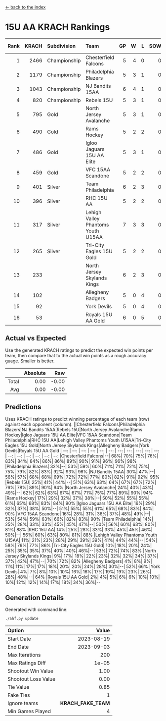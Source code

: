 [<- back to the index](readme.md)
# 15U AA KRACH Rankings
Rank|KRACH|Subdivision|Team|GP|W|L|SOW|SOL|T|SoS|Exp Wins|Win Diff
---:|---:|:---|:---|---:|---:|---:|---:|---:|---:|---:|---:|---:
1|2466|Championship|Chesterfield Falcons|5|4|0|0|0|1|455|4.8|-0.0
2|1179|Championship|Philadelphia Blazers|5|3|1|0|0|1|625|3.9|0.0
3|1043|Championship|NJ Bandits 15AA|6|4|1|0|0|1|461|4.9|0.0
4|820|Championship|Rebels 15U|5|3|1|0|0|1|693|3.8|-0.0
5|795|Gold|North Jersey Avalanche|5|3|1|0|0|1|470|3.9|0.0
6|490|Gold|Rams Hockey|5|2|2|0|0|1|899|2.8|-0.0
7|486|Gold|Igloo Jaguars 15U AA Elite|5|3|1|0|0|1|236|3.9|0.0
8|459|Gold|VFC 15AA Scandone|5|2|2|0|0|1|849|2.8|-0.0
9|401|Silver|Team Philadelphia|6|2|3|0|0|1|629|2.9|0.0
10|396|Silver|RHC 15U AA|5|2|2|0|0|1|513|2.9|0.0
11|317|Silver|Lehigh Valley Phantoms Youth U15AA|7|3|3|0|0|1|376|3.9|0.0
12|265|Silver|Tri-City Eagles 15U Gold|5|2|2|0|0|1|298|2.9|0.0
13|233||North Jersey Skylands Kings|6|2|3|0|0|1|423|2.9|0.0
14|102||Allegheny Badgers|5|0|4|0|0|1|927|0.8|-0.0
15|92||York Devils|5|0|4|0|0|1|629|0.9|0.0
16|53||Royals 15U AA Gold|6|0|5|0|0|1|417|0.9|0.0

## Actual vs Expected
Use the generated KRACH ratings to predict the expected win points per team, then compare that to the actual win points as a rough accuracy guage. Smaller is better.

||Absolute|Raw
|---:|---:|---:
|Total|0.00|-0.00
|Avg|0.00|-0.00

## Predictions
Uses KRACH ratings to predict winning percentage of each team (row) against each opponent (column).
||Chesterfield Falcons|Philadelphia Blazers|NJ Bandits 15AA|Rebels 15U|North Jersey Avalanche|Rams Hockey|Igloo Jaguars 15U AA Elite|VFC 15AA Scandone|Team Philadelphia|RHC 15U AA|Lehigh Valley Phantoms Youth U15AA|Tri-City Eagles 15U Gold|North Jersey Skylands Kings|Allegheny Badgers|York Devils|Royals 15U AA Gold
| --: | --: | --: | --: | --: | --: | --: | --: | --: | --: | --: | --: | --: | --: | --: | --: | --: 
|Chesterfield Falcons|--| 68%| 70%| 75%| 76%| 83%| 84%| 84%| 86%| 86%| 89%| 90%| 91%| 96%| 96%| 98%
|Philadelphia Blazers| 32%|--| 53%| 59%| 60%| 71%| 71%| 72%| 75%| 75%| 79%| 82%| 83%| 92%| 93%| 96%
|NJ Bandits 15AA| 30%| 47%|--| 56%| 57%| 68%| 68%| 69%| 72%| 72%| 77%| 80%| 82%| 91%| 92%| 95%
|Rebels 15U| 25%| 41%| 44%|--| 51%| 63%| 63%| 64%| 67%| 67%| 72%| 76%| 78%| 89%| 90%| 94%
|North Jersey Avalanche| 24%| 40%| 43%| 49%|--| 62%| 62%| 63%| 67%| 67%| 71%| 75%| 77%| 89%| 90%| 94%
|Rams Hockey| 17%| 29%| 32%| 37%| 38%|--| 50%| 52%| 55%| 55%| 61%| 65%| 68%| 83%| 84%| 90%
|Igloo Jaguars 15U AA Elite| 16%| 29%| 32%| 37%| 38%| 50%|--| 51%| 55%| 55%| 61%| 65%| 68%| 83%| 84%| 90%
|VFC 15AA Scandone| 16%| 28%| 31%| 36%| 37%| 48%| 49%|--| 53%| 54%| 59%| 63%| 66%| 82%| 83%| 90%
|Team Philadelphia| 14%| 25%| 28%| 33%| 33%| 45%| 45%| 47%|--| 50%| 56%| 60%| 63%| 80%| 81%| 88%
|RHC 15U AA| 14%| 25%| 28%| 33%| 33%| 45%| 45%| 46%| 50%|--| 56%| 60%| 63%| 80%| 81%| 88%
|Lehigh Valley Phantoms Youth U15AA| 11%| 21%| 23%| 28%| 29%| 39%| 39%| 41%| 44%| 44%|--| 54%| 58%| 76%| 77%| 86%
|Tri-City Eagles 15U Gold| 10%| 18%| 20%| 24%| 25%| 35%| 35%| 37%| 40%| 40%| 46%|--| 53%| 72%| 74%| 83%
|North Jersey Skylands Kings|  9%| 17%| 18%| 22%| 23%| 32%| 32%| 34%| 37%| 37%| 42%| 47%|--| 70%| 72%| 82%
|Allegheny Badgers|  4%|  8%|  9%| 11%| 11%| 17%| 17%| 18%| 20%| 20%| 24%| 28%| 30%|--| 52%| 66%
|York Devils|  4%|  7%|  8%| 10%| 10%| 16%| 16%| 17%| 19%| 19%| 23%| 26%| 28%| 48%|--| 64%
|Royals 15U AA Gold|  2%|  4%|  5%|  6%|  6%| 10%| 10%| 10%| 12%| 12%| 14%| 17%| 18%| 34%| 36%|--

## Generation Details

Generated with command line:
```
./ahf.py update
```

| Option | Value |
| :----- | ----: |
| Start Date | 2023-08-19 |
| End Date | 2023-09-03 |
| Max Iterations | 200 |
| Max Ratings Diff | 1e-05 |
| Shootout Win Value | 1.00 |
| Shootout Loss Value | 0.00 |
| Tie Value | 0.85 |
| Fake Ties | 1 |
| Ignore teams | __KRACH_FAKE_TEAM__ |
| Min Games Played | 4 |

